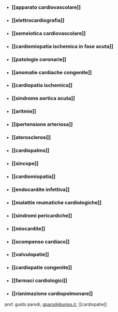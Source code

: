 - ### [[apparato cardiovascolare]]
- ### [[elettrocardiografia]]
- ### [[semeiotica cardiovascolare]]

- ### [[cardiomiopatia ischemica in fase acuta]]
- ### [[patologie coronarie]]
- ### [[anomalie cardiache congenite]]

- ### [[cardiopatia ischemica]]
- ### [[sindrome aortica acuta]]
- ### [[aritmie]]
- ### [[ipertensione arteriosa]]
- ### [[aterosclerosi]]
- ### [[cardiopalmo]]
- ### [[sincope]]
- ### [[cardiomiopatia]]

- ### [[endocardite infettiva]]
- ### [[malattie reumatiche cardiologiche]]
- ### [[sindromi pericardiche]]
- ### [[miocardite]]

- ### [[scompenso cardiaco]]
- ### [[valvulopatie]]
- ### [[cardiopatie congenite]]

- ### [[farmaci cardiologici]]
- ### [[rianimazione cardiopolmonare]]

prof. guido parodi, gparodi@uniss.it, [[cardiopatie]]